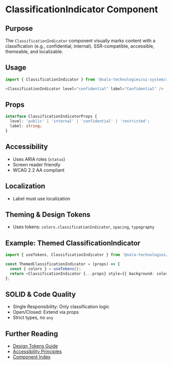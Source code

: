 # ClassificationIndicator Component

## Purpose
The `ClassificationIndicator` component visually marks content with a classification (e.g., confidential, internal). SSR-compatible, accessible, themeable, and localizable.

## Usage
```typescript
import { ClassificationIndicator } from '@xala-technologies/ui-system/action-feedback';

<ClassificationIndicator level="confidential" label="Confidential" />
```

## Props
```typescript
interface ClassificationIndicatorProps {
  level: 'public' | 'internal' | 'confidential' | 'restricted';
  label: string;
}
```

## Accessibility
- Uses ARIA roles (`status`)
- Screen reader friendly
- WCAG 2.2 AA compliant

## Localization
- Label must use localization

## Theming & Design Tokens
- Uses tokens: `colors.classificationIndicator`, `spacing`, `typography`

## Example: Themed ClassificationIndicator
```typescript
import { useTokens, ClassificationIndicator } from '@xala-technologies/ui-system/action-feedback';

const ThemedClassificationIndicator = (props) => {
  const { colors } = useTokens();
  return <ClassificationIndicator {...props} style={{ background: colors.classificationIndicator[props.level] }} />;
};
```

## SOLID & Code Quality
- Single Responsibility: Only classification logic
- Open/Closed: Extend via props
- Strict types, no `any`

## Further Reading
- [Design Tokens Guide](../design-tokens.md)
- [Accessibility Principles](../architecture.md)
- [Component Index](./README.md)
